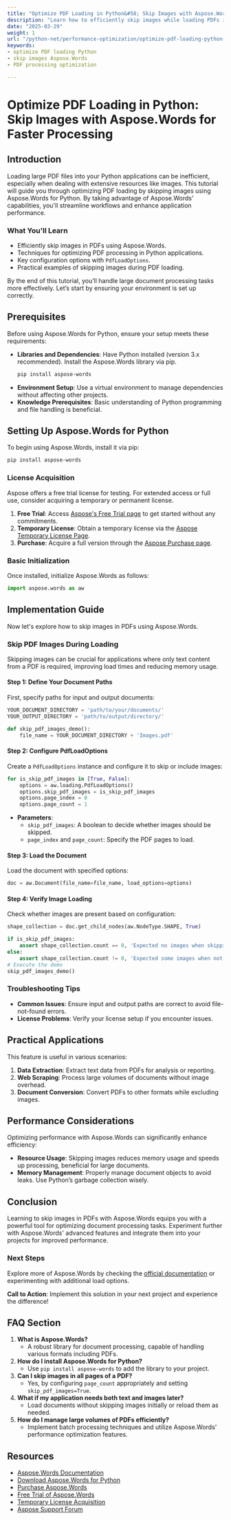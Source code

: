 ```yaml
---
title: "Optimize PDF Loading in Python&#58; Skip Images with Aspose.Words for Faster Processing"
description: "Learn how to efficiently skip images while loading PDFs in Python using Aspose.Words. Enhance application performance and optimize resource usage."
date: "2025-03-29"
weight: 1
url: "/python-net/performance-optimization/optimize-pdf-loading-python-aspose-words-skip-images/"
keywords:
- optimize PDF loading Python
- skip images Aspose.Words
- PDF processing optimization

---
```


# Optimize PDF Loading in Python: Skip Images with Aspose.Words for Faster Processing

## Introduction

Loading large PDF files into your Python applications can be inefficient, especially when dealing with extensive resources like images. This tutorial will guide you through optimizing PDF loading by skipping images using Aspose.Words for Python. By taking advantage of Aspose.Words' capabilities, you'll streamline workflows and enhance application performance.

### What You'll Learn
- Efficiently skip images in PDFs using Aspose.Words.
- Techniques for optimizing PDF processing in Python applications.
- Key configuration options with `PdfLoadOptions`.
- Practical examples of skipping images during PDF loading.

By the end of this tutorial, you’ll handle large document processing tasks more effectively. Let’s start by ensuring your environment is set up correctly.

## Prerequisites

Before using Aspose.Words for Python, ensure your setup meets these requirements:

- **Libraries and Dependencies**: Have Python installed (version 3.x recommended). Install the Aspose.Words library via pip.
  ```bash
  pip install aspose-words
  ```
- **Environment Setup**: Use a virtual environment to manage dependencies without affecting other projects.
- **Knowledge Prerequisites**: Basic understanding of Python programming and file handling is beneficial.

## Setting Up Aspose.Words for Python

To begin using Aspose.Words, install it via pip:
```bash
pip install aspose-words
```
### License Acquisition
Aspose offers a free trial license for testing. For extended access or full use, consider acquiring a temporary or permanent license.
1. **Free Trial**: Access [Aspose's Free Trial page](https://releases.aspose.com/words/python/) to get started without any commitments.
2. **Temporary License**: Obtain a temporary license via the [Aspose Temporary License Page](https://purchase.aspose.com/temporary-license/).
3. **Purchase**: Acquire a full version through the [Aspose Purchase page](https://purchase.aspose.com/buy).

### Basic Initialization
Once installed, initialize Aspose.Words as follows:
```python
import aspose.words as aw
```
## Implementation Guide
Now let's explore how to skip images in PDFs using Aspose.Words.

### Skip PDF Images During Loading
Skipping images can be crucial for applications where only text content from a PDF is required, improving load times and reducing memory usage.

#### Step 1: Define Your Document Paths
First, specify paths for input and output documents:
```python
YOUR_DOCUMENT_DIRECTORY = 'path/to/your/documents/'
YOUR_OUTPUT_DIRECTORY = 'path/to/output/directory/'

def skip_pdf_images_demo():
    file_name = YOUR_DOCUMENT_DIRECTORY + 'Images.pdf'
```
#### Step 2: Configure PdfLoadOptions
Create a `PdfLoadOptions` instance and configure it to skip or include images:
```python
for is_skip_pdf_images in [True, False]:
    options = aw.loading.PdfLoadOptions()
    options.skip_pdf_images = is_skip_pdf_images
    options.page_index = 0
    options.page_count = 1
```
- **Parameters**:
  - `skip_pdf_images`: A boolean to decide whether images should be skipped.
  - `page_index` and `page_count`: Specify the PDF pages to load.

#### Step 3: Load the Document
Load the document with specified options:
```python
doc = aw.Document(file_name=file_name, load_options=options)
```

#### Step 4: Verify Image Loading
Check whether images are present based on configuration:
```python
shape_collection = doc.get_child_nodes(aw.NodeType.SHAPE, True)

if is_skip_pdf_images:
    assert shape_collection.count == 0, 'Expected no images when skipping PDF images'
else:
    assert shape_collection.count != 0, 'Expected some images when not skipping PDF images'
# Execute the demo
skip_pdf_images_demo()
```
### Troubleshooting Tips
- **Common Issues**: Ensure input and output paths are correct to avoid file-not-found errors.
- **License Problems**: Verify your license setup if you encounter issues.

## Practical Applications
This feature is useful in various scenarios:
1. **Data Extraction**: Extract text data from PDFs for analysis or reporting.
2. **Web Scraping**: Process large volumes of documents without image overhead.
3. **Document Conversion**: Convert PDFs to other formats while excluding images.

## Performance Considerations
Optimizing performance with Aspose.Words can significantly enhance efficiency:
- **Resource Usage**: Skipping images reduces memory usage and speeds up processing, beneficial for large documents.
- **Memory Management**: Properly manage document objects to avoid leaks. Use Python’s garbage collection wisely.

## Conclusion
Learning to skip images in PDFs with Aspose.Words equips you with a powerful tool for optimizing document processing tasks. Experiment further with Aspose.Words' advanced features and integrate them into your projects for improved performance.

### Next Steps
Explore more of Aspose.Words by checking the [official documentation](https://reference.aspose.com/words/python-net/) or experimenting with additional load options.

**Call to Action**: Implement this solution in your next project and experience the difference!

## FAQ Section
1. **What is Aspose.Words?**
   - A robust library for document processing, capable of handling various formats including PDFs.
2. **How do I install Aspose.Words for Python?**
   - Use `pip install aspose-words` to add the library to your project.
3. **Can I skip images in all pages of a PDF?**
   - Yes, by configuring `page_count` appropriately and setting `skip_pdf_images=True`.
4. **What if my application needs both text and images later?**
   - Load documents without skipping images initially or reload them as needed.
5. **How do I manage large volumes of PDFs efficiently?**
   - Implement batch processing techniques and utilize Aspose.Words' performance optimization features.

## Resources
- [Aspose.Words Documentation](https://reference.aspose.com/words/python-net/)
- [Download Aspose.Words for Python](https://releases.aspose.com/words/python/)
- [Purchase Aspose.Words](https://purchase.aspose.com/buy)
- [Free Trial of Aspose.Words](https://releases.aspose.com/words/python/)
- [Temporary License Acquisition](https://purchase.aspose.com/temporary-license/)
- [Aspose Support Forum](https://forum.aspose.com/c/words/10)